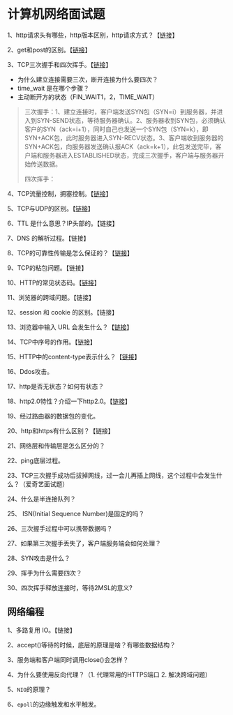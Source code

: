 # 计算机网络面试题

1、http请求头有哪些，http版本区别，http请求方式？【[链接](../network-communication-and-programming/computer-network/application-layer-protocol-http.md#ban-ben-li-shi)】

2、get和post的区别。【[链接](../network-communication-and-programming/computer-network/application-layer-protocol-http.md#3get-he-post)】

3、TCP三次握手和四次挥手。【[链接](../network-communication-and-programming/computer-network/transport-layer-protocol-tcp.md#3tcp-lian-jie-he-shi-fang)】

* 为什么建立连接需要三次，断开连接为什么要四次？
* time\_wait 是在哪个步骤？
* 主动断开方的状态（FIN\_WAIT1，2，TIME\_WAIT）

> 三次握手：1、建立连接时，客户端发送SYN包（SYN=i）到服务器，并进入到SYN-SEND状态，等待服务器确认。2、服务器收到SYN包，必须确认客户的SYN（ack=i+1），同时自己也发送一个SYN包（SYN=k），即SYN+ACK包，此时服务器进入SYN-RECV状态。3、客户端收到服务器的SYN+ACK包，向服务器发送确认报ACK（ack=k+1），此包发送完毕，客户端和服务器进入ESTABLISHED状态，完成三次握手，客户端与服务器开始传送数据。
>
> 四次挥手：

4、TCP流量控制，拥塞控制。【[链接](../network-communication-and-programming/computer-network/transport-layer-protocol-tcp.md#7tcp-ke-kao-xing-zhi-liu-liang-kong-zhi)】

5、TCP与UDP的区别。【[链接](../network-communication-and-programming/computer-network/transport-layer-protocol-udp.md#4udp-he-tcp-de-qu-bie)】

6、TTL 是什么意思？IP头部的。【链接】

7、DNS 的解析过程。【链接】

8、TCP的可靠性传输是怎么保证的？【[链接](../network-communication-and-programming/computer-network/transport-layer-protocol-tcp.md#5tcp-ke-kao-xing-zhi-bao-ying-da-xu-lie-hao)】

9、TCP的粘包问题。【链接】

10、HTTP的常见状态码。【[链接](../network-communication-and-programming/computer-network/application-layer-protocol-http.md#3-zhuang-tai-ma)】

11、浏览器的跨域问题。【链接】

12、session 和 cookie 的区别。【链接】

13、浏览器中输入 URL 会发生什么？【[链接](../network-communication-and-programming/computer-network/application-layer-protocol-http.md#gong-zuo-yuan-li)】

14、TCP中序号的作用。【[链接](../network-communication-and-programming/computer-network/transport-layer-protocol-tcp.md#5tcp-ke-kao-xing-zhi-bao-ying-da-xu-lie-hao)】

15、HTTP中的content-type表示什么？【[链接](../network-communication-and-programming/computer-network/application-layer-protocol-http.md#qing-qiu-xiao-xi-request)】

16、Ddos攻击。

17、http是否无状态？如何有状态？

18、http2.0特性？介绍一下http2.0。【[链接](../network-communication-and-programming/computer-network/application-layer-protocol-http.md#4-http-2)】

19、经过路由器的数据包的变化。

20、http和https有什么区别？【链接】

21、网络层和传输层是怎么区分的？

22、ping底层过程。

23、TCP三次握手成功后拔掉网线，过一会儿再插上网线，这个过程中会发生什么？（爱奇艺面试题）

24、什么是半连接队列？

25、 ISN\(Initial Sequence Number\)是固定的吗？ 

26、三次握手过程中可以携带数据吗？ 

27、如果第三次握手丢失了，客户端服务端会如何处理？ 

28、SYN攻击是什么？ 

29、挥手为什么需要四次？ 

30、四次挥手释放连接时，等待2MSL的意义?

## 网络编程

1、多路复用 IO。【链接】

2、accept\(\)等待的时候，底层的原理是啥？有哪些数据结构？

3、服务端和客户端同时调用close\(\)会怎样？

4、为什么要使用反向代理？（1. 代理常用的HTTPS端口 2. 解决跨域问题）

5、`NIO`的原理？

6、`epoll`的边缘触发和水平触发。



